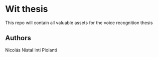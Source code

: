 # Wit thesis

This repo will contain all valuable assets for the voice recognition thesis

## Authors

Nicolás Nistal
Inti Piolanti


